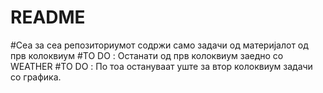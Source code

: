 # README

#Сеа за сеа репозиториумот содржи само задачи од материјалот од прв колоквиум
#TO DO : Останати од прв колоквиум заедно со WEATHER
#TO DO : По тоа остануваат уште за втор колоквиум задачи со графика.